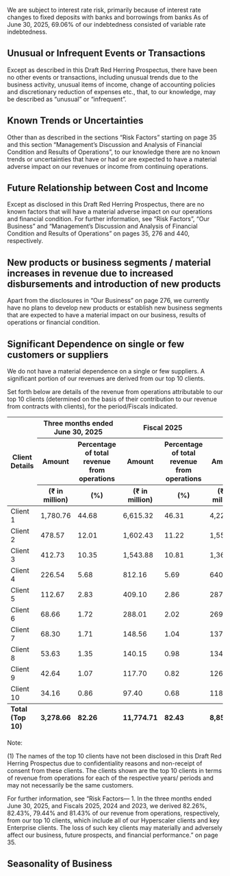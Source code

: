 We are subject to interest rate risk, primarily because of interest rate changes to fixed deposits with banks and borrowings from banks As of June 30, 2025, 69.06% of our indebtedness consisted of variable rate indebtedness.

## Unusual or Infrequent Events or Transactions

Except as described in this Draft Red Herring Prospectus, there have been no other events or transactions, including unusual trends due to the business activity, unusual items of income, change of accounting policies and discretionary reduction of expenses etc., that, to our knowledge, may be described as “unusual” or “infrequent”.

## Known Trends or Uncertainties

Other than as described in the sections “Risk Factors” starting on page 35 and this section “Management’s Discussion and Analysis of Financial Condition and Results of Operations”, to our knowledge there are no known trends or uncertainties that have or had or are expected to have a material adverse impact on our revenues or income from continuing operations.

## Future Relationship between Cost and Income

Except as disclosed in this Draft Red Herring Prospectus, there are no known factors that will have a material adverse impact on our operations and financial condition. For further information, see “Risk Factors”, “Our Business” and “Management’s Discussion and Analysis of Financial Condition and Results of Operations” on pages 35, 276 and 440, respectively.

## New products or business segments / material increases in revenue due to increased disbursements and introduction of new products

Apart from the disclosures in “Our Business” on page 276, we currently have no plans to develop new products or establish new business segments that are expected to have a material impact on our business, results of operations or financial condition.

## Significant Dependence on single or few customers or suppliers

We do not have a material dependence on a single or few suppliers. A significant portion of our revenues are derived from our top 10 clients.

Set forth below are details of the revenue from operations attributable to our top 10 clients (determined on the basis of their contribution to our revenue from contracts with clients), for the period/Fiscals indicated.

<table><thead><tr><th rowspan="3">Client Details</th><th colspan="2">Three months ended June 30, 2025</th><th colspan="2">Fiscal 2025</th><th colspan="2">Fiscal 2024</th><th colspan="2">Fiscal 2023</th></tr><tr><th>Amount</th><th>Percentage of total revenue from operations</th><th>Amount</th><th>Percentage of total revenue from operations</th><th>Amount</th><th>Percentage of total revenue from operations</th><th>Amount</th><th>Percentage of total revenue from operations</th></tr><tr><th>(₹ in million)</th><th>(%)</th><th>(₹ in million)</th><th>(%)</th><th>(₹ in million)</th><th>(%)</th><th>(₹ in million)</th><th>(%)</th></tr></thead><tbody><tr><td>Client 1</td><td>1,780.76</td><td>44.68</td><td>6,615.32</td><td>46.31</td><td>4,223.44</td><td>37.91</td><td>3,899.22</td><td>38.18</td></tr><tr><td>Client 2</td><td>478.57</td><td>12.01</td><td>1,602.43</td><td>11.22</td><td>1,552.02</td><td>13.93</td><td>1,597.13</td><td>15.64</td></tr><tr><td>Client 3</td><td>412.73</td><td>10.35</td><td>1,543.88</td><td>10.81</td><td>1,361.92</td><td>12.22</td><td>1,350.30</td><td>13.22</td></tr><tr><td>Client 4</td><td>226.54</td><td>5.68</td><td>812.16</td><td>5.69</td><td>640.50</td><td>5.75</td><td>521.64</td><td>5.11</td></tr><tr><td>Client 5</td><td>112.67</td><td>2.83</td><td>409.10</td><td>2.86</td><td>287.63</td><td>2.58</td><td>201.79</td><td>1.98</td></tr><tr><td>Client 6</td><td>68.66</td><td>1.72</td><td>288.01</td><td>2.02</td><td>269.14</td><td>2.42</td><td>192.23</td><td>1.88</td></tr><tr><td>Client 7</td><td>68.30</td><td>1.71</td><td>148.56</td><td>1.04</td><td>137.28</td><td>1.23</td><td>153.85</td><td>1.51</td></tr><tr><td>Client 8</td><td>53.63</td><td>1.35</td><td>140.15</td><td>0.98</td><td>134.17</td><td>1.20</td><td>148.69</td><td>1.46</td></tr><tr><td>Client 9</td><td>42.64</td><td>1.07</td><td>117.70</td><td>0.82</td><td>126.98</td><td>1.14</td><td>140.71</td><td>1.38</td></tr><tr><td>Client 10</td><td>34.16</td><td>0.86</td><td>97.40</td><td>0.68</td><td>118.40</td><td>1.06</td><td>109.77</td><td>1.07</td></tr></tbody><tfoot><tr><td><strong>Total (Top 10)</strong></td><td><strong>3,278.66</strong></td><td><strong>82.26</strong></td><td><strong>11,774.71</strong></td><td><strong>82.43</strong></td><td><strong>8,851.48</strong></td><td><strong>79.44</strong></td><td><strong>8,315.33</strong></td><td><strong>81.43</strong></td></tr></tfoot></table>

Note:

(1) The names of the top 10 clients have not been disclosed in this Draft Red Herring Prospectus due to confidentiality reasons and non-receipt of consent from these clients. The clients shown are the top 10 clients in terms of revenue from operations for each of the respective years/ periods and may not necessarily be the same customers.

For further information, see “Risk Factors— 1. In the three months ended June 30, 2025, and Fiscals 2025, 2024 and 2023, we derived 82.26%, 82.43%, 79.44% and 81.43% of our revenue from operations, respectively, from our top 10 clients, which include all of our Hyperscaler clients and key Enterprise clients. The loss of such key clients may materially and adversely affect our business, future prospects, and financial performance.” on page 35.

## Seasonality of Business